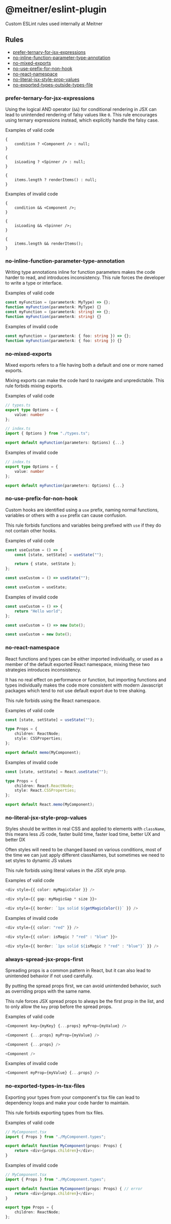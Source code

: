 # @meitner/eslint-plugin

Custom ESLint rules used internally at Meitner

## Rules

-   [prefer-ternary-for-jsx-expressions](#prefer-ternary-for-jsx-expressions)
-   [no-inline-function-parameter-type-annotation](#no-inline-function-parameter-type-annotation)
-   [no-mixed-exports](#no-mixed-exports)
-   [no-use-prefix-for-non-hook](#no-use-prefix-for-non-hook)
-   [no-react-namespace](#no-react-namespace)
-   [no-literal-jsx-style-prop-values](#no-literal-jsx-style-prop-values)
-   [no-exported-types-outside-types-file](#no-exported-types-outside-types-file)

### prefer-ternary-for-jsx-expressions

Using the logical AND operator (`&&`) for conditional rendering in JSX can lead to unintended rendering of falsy values like `0`. This rule encourages using ternary expressions instead, which explicitly handle the falsy case.

Examples of valid code

```tsx
{
    condition ? <Component /> : null;
}

{
    isLoading ? <Spinner /> : null;
}

{
    items.length ? renderItems() : null;
}
```

Examples of invalid code

```tsx
{
    condition && <Component />;
}

{
    isLoading && <Spinner />;
}

{
    items.length && renderItems();
}
```

### no-inline-function-parameter-type-annotation

Writing type annotations inline for function parameters makes the code harder to read, and introduces inconsistency. This rule forces the developer to write a type or interface.

Examples of valid code

```ts
const myFunction = (parameterA: MyType) => {};
function myFunction(parameterA: MyType) {}
const myFunction = (parameterA: string) => {};
function myFunction(parameterA: string) {}
```

Examples of invalid code

```ts
const myFunction = (parameterA: { foo: string }) => {};
function myFunction(parameterA: { foo: string }) {}
```

### no-mixed-exports

Mixed exports refers to a file having both a default and one or more named exports.

Mixing exports can make the code hard to navigate and unpredictable. This rule forbids mixing exports.

Examples of valid code

```ts
// types.ts
export type Options = {
    value: number
};

// index.ts
import { Options } from "./types.ts";

export default myFunction(parameters: Options) {...}
```

Examples of invalid code

```ts
// index.ts
export type Options = {
    value: number
};

export default myFunction(parameters: Options) {...}
```

### no-use-prefix-for-non-hook

Custom hooks are identified using a `use` prefix, naming normal functions, variables or others with a `use` prefix can cause confusion.

This rule forbids functions and variables being prefixed with `use` if they do not contain other hooks.

Examples of valid code

```ts
const useCustom = () => {
    const [state, setState] = useState("");

    return { state, setState };
};

const useCustom = () => useState("");

const useCustom = useState;
```

Examples of invalid code

```ts
const useCustom = () => {
    return "Hello world";
};

const useCustom = () => new Date();

const useCustom = new Date();
```

### no-react-namespace

React functions and types can be either imported individually, or used as a member of the default exported React namespace, mixing these two strategies introduces inconsistency.

It has no real effect on performance or function, but importing functions and types individually makes the code more consistent with modern Javascript packages which tend to not use default export due to tree shaking.

This rule forbids using the React namespace.

Examples of valid code

```ts
const [state, setState] = useState("");

type Props = {
    children: ReactNode;
    style: CSSProperties;
};

export default memo(MyComponent);
```

Examples of invalid code

```ts
const [state, setState] = React.useState("");

type Props = {
    children: React.ReactNode;
    style: React.CSSProperties;
};

export default React.memo(MyComponent);
```

### no-literal-jsx-style-prop-values

Styles should be written in real CSS and applied to elements with `className`, this means less JS code, faster build time, faster load time, better UX and better DX

Often styles will need to be changed based on various conditions, most of the time we can just apply different classNames, but sometimes we need to set styles to dynamic JS values

This rule forbids using literal values in the JSX style prop.

Examples of valid code

```ts
<div style={{ color: myMagicColor }} />

<div style={{ gap: myMagicGap * size }}>

<div style={{ border: `1px solid ${getMagicColor()}` }} />
```

Examples of invalid code

```ts
<div style={{ color: "red" }} />

<div style={{ color: isMagic ? "red" : "blue" }}>

<div style={{ border: `1px solid ${isMagic ? "red" : "blue"}` }} />
```

### always-spread-jsx-props-first

Spreading props is a common pattern in React, but it can also lead to unintended behavior if not used carefully.

By putting the spread props first, we can avoid unintended behavior, such as overriding props with the same name.

This rule forces JSX spread props to always be the first prop in the list, and to only allow the `key` prop before the spread props.

Examples of valid code

```ts
<Component key={myKey} {...props} myProp={myValue} />

<Component {...props} myProp={myValue} />

<Component {...props} />

<Component />
```

Examples of invalid code

```ts
<Component myProp={myValue} {...props} />
```

### no-exported-types-in-tsx-files

Exporting your types from your component's tsx file can lead to dependency loops and make your code harder to maintain.

This rule forbids exporting types from tsx files.

Examples of valid code

```ts
// MyComponent.tsx
import { Props } from "./MyComponent.types";

export default function MyComponent(props: Props) {
    return <div>{props.children}</div>;
}
```

Examples of invalid code

```ts
// MyComponent.tsx
import { Props } from "./MyComponent.types";

export default function MyComponent(props: Props) { // error
    return <div>{props.children}</div>;
}

export type Props = {
    children: ReactNode;
};
```
